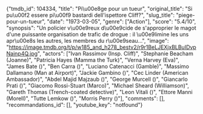 {"tmdb_id": 104334, "title": "Pi\u00e8ge pour un tueur", "original_title": "Si pu\u00f2 essere pi\u00f9 bastardi dell'ispettore Cliff?", "slug_title": "piege-pour-un-tueur", "date": "1973-03-05", "genre": ["Action"], "score": "5.4/10", "synopsis": "Un policier v\u00e9reux d\u00e9cide de s'approprier le magot d'une puissante organisation de trafic de drogue : il \u00e9limine les uns apr\u00e8s les autres, les membres du r\u00e9seau...", "image": "https://image.tmdb.org/t/p/w185_and_h278_bestv2/r9r1BeLJEXjxBLBuIDvpNainp4Q.jpg", "actors": ["Ivan Rassimov (Insp. Cliff)", "Stephanie Beacham (Joanne)", "Patricia Hayes (Mamma the Turk)", "Verna Harvey (Eva)", "James Bate ()", "Ben Carra ()", "Luciano Catenacci (Gamble)", "Massimo Dallamano (Man at Airport)", "Jackie Gambino ()", "Cec Linder (American Ambassador)", "Abdel Majid Majzaub ()", "George Murcell ()", "Giancarlo Prati ()", "Giacomo Rossi-Stuart (Marco)", "Michael Sheard (Williamson)", "Gareth Thomas (Trench-coated detective)", "Leon Vitali ()", "Ettore Manni (Morell)", "Tutte Lemkow ()", "Morris Perry ()"], "comments": [], "recommandations_id": [], "youtube_key": "notfound"}